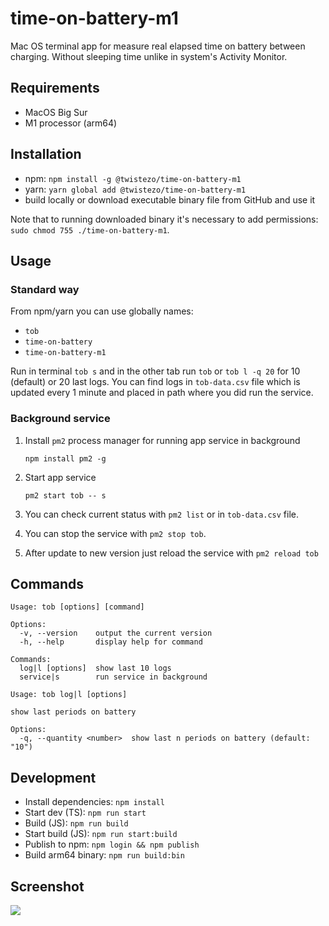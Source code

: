 # time-on-battery-m1

Mac OS terminal app for measure real elapsed time on battery between charging.
Without sleeping time unlike in system's Activity Monitor.

## Requirements

- MacOS Big Sur
- M1 processor (arm64)

## Installation

- npm: `npm install -g @twistezo/time-on-battery-m1`
- yarn: `yarn global add @twistezo/time-on-battery-m1`
- build locally or download executable binary file from GitHub and use it

Note that to running downloaded binary it's necessary to add permissions: `sudo chmod 755 ./time-on-battery-m1`.

## Usage

### Standard way

From npm/yarn you can use globally names:

- `tob`
- `time-on-battery`
- `time-on-battery-m1`

Run in terminal `tob s` and in the other tab run `tob` or `tob l -q 20` for 10 (default) or 20 last logs. You can find logs in `tob-data.csv` file which is updated every 1 minute and placed in path where you did run the service.

### Background service

1. Install `pm2` process manager for running app service in background

   `npm install pm2 -g`

2. Start app service

   `pm2 start tob -- s`

3. You can check current status with `pm2 list` or in `tob-data.csv` file.

4. You can stop the service with `pm2 stop tob`.

5. After update to new version just reload the service with `pm2 reload tob`

## Commands

```
Usage: tob [options] [command]

Options:
  -v, --version    output the current version
  -h, --help       display help for command

Commands:
  log|l [options]  show last 10 logs
  service|s        run service in background
```

```
Usage: tob log|l [options]

show last periods on battery

Options:
  -q, --quantity <number>  show last n periods on battery (default: "10")
```

## Development

- Install dependencies: `npm install`
- Start dev (TS): `npm run start`
- Build (JS): `npm run build`
- Start build (JS): `npm run start:build`
- Publish to npm: `npm login && npm publish`
- Build arm64 binary: `npm run build:bin`

## Screenshot

 <img src="https://i.imgur.com/Hmy91dh.png">
